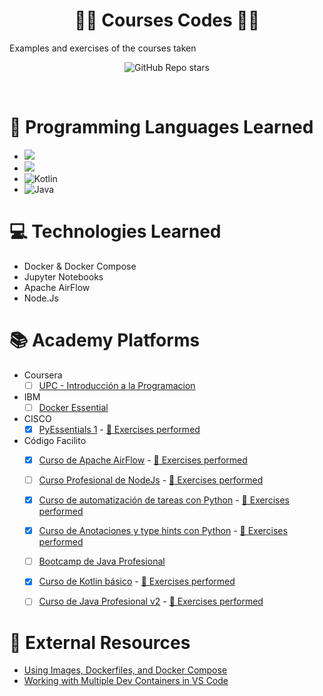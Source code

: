 <h1 align='center'> 👨‍💻 Courses Codes 👨‍💻
</h1>
Examples and exercises of the courses taken

<p align='center'>
  <img alt="GitHub Repo stars" src="https://img.shields.io/badge/Courses_Taken-7-orange?style=for-the-badge" />
</p>
<br />

# 📓 Programming Languages Learned
- <img src="https://img.shields.io/badge/Python-FFD43B?style=for-the-badge&logo=python&logoColor=blue" />
- <img src="https://img.shields.io/badge/JavaScript-323330?style=for-the-badge&logo=javascript&logoColor=F7DF1E" />
- ![Kotlin](https://img.shields.io/badge/kotlin-%237F52FF.svg?style=for-the-badge&logo=kotlin&logoColor=white)
- ![Java](https://img.shields.io/badge/java-%23ED8B00.svg?style=for-the-badge&logo=openjdk&logoColor=white)

# 💻 Technologies Learned
- Docker & Docker Compose
- Jupyter Notebooks
- Apache AirFlow
- Node.Js

# 📚 Academy Platforms

- Coursera
    - [ ] [UPC - Introducción a la Programacion](https://www.coursera.org/learn/aprendiendo-programar-python)
- IBM
    - [ ] [Docker Essential](https://cognitiveclass.ai/courses/docker-essentials)
- CISCO
    - [x] [PyEssentials 1](https://www.netacad.com/es/courses/python-essentials-1) - [🔢 Exercises performed](./CISCO/PyEssentials1/)
- Código Facilito
    - [x] [Curso de Apache AirFlow](https://codigofacilito.com/cursos/apache-airflow) - [🔢 Exercises performed](./CODIGOFACILITO/curso-apache-airflow/)
    - [ ] [Curso Profesional de NodeJs](https://codigofacilito.com/cursos/nodejs-profesional) - [🔢 Exercises performed](./CODIGOFACILITO/curso-profesional-nodejs/)
    - [x] [Curso de automatización de tareas con Python](https://codigofacilito.com/cursos/automatizacion-tareas-python) - [🔢 Exercises performed](./CODIGOFACILITO/automatizacion-tareas-python/)
    - [x] [Curso de Anotaciones y type hints con Python](https://codigofacilito.com/videos/buenas-practicas-typehints) - [🔢 Exercises performed](./CODIGOFACILITO/anotaciones-type_hints-python/)
    - [ ] [Bootcamp de Java Profesional](https://codigofacilito.com/programas/java)
    - [x] [Curso de Kotlin básico](https://www.codigofacilito.com/cursos/kotlin-basico) - [🔢 Exercises performed](./CODIGOFACILITO/curso-kotlin-basico/)
    - [ ] [Curso de Java Profesional v2](hhttps://www.codigofacilito.com/cursos/java-profesional) - [🔢 Exercises performed](./CODIGOFACILITO/curso-java-profesional-2/)


# 🔗 External Resources
- [Using Images, Dockerfiles, and Docker Compose](https://containers.dev/guide/dockerfile)
- [Working with Multiple Dev Containers in VS Code](https://www.youtube.com/watch?v=bVmczgfeR5Y)